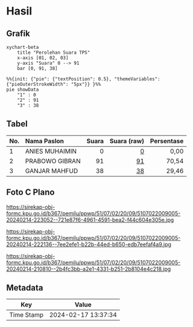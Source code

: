 # Hasil

## Grafik

```mermaid
xychart-beta
    title "Perolehan Suara TPS"
    x-axis [01, 02, 03]
    y-axis "Suara" 0 --> 91
    bar [0, 91, 38]
```

```mermaid
%%{init: {"pie": {"textPosition": 0.5}, "themeVariables": {"pieOuterStrokeWidth": "5px"}} }%%
pie showData
    "1" : 0
    "2" : 91
    "3" : 38
```

## Tabel

| No. | Nama Paslon    | Suara | Suara (raw) | Persentase |
|:--- |:-------------- | -----:| -----------:| ----------:|
| 1   | ANIES MUHAIMIN | 0     | [0][p-1]    | 0,00       |
| 2   | PRABOWO GIBRAN | 91    | [91][p-2]   | 70,54      |
| 3   | GANJAR MAHFUD  | 38    | [38][p-3]   | 29,46      |


[p-1]: https://github.com/gigit-pemilu/pemilu-2024-51-bali/blob/main/pilpres/hitung-suara/sub/51-bali/sub/07-karangasem/sub/02-sidemen/sub/2009-lokasari/sub/005-tps/sub/paslon-1.txt
[p-2]: https://github.com/gigit-pemilu/pemilu-2024-51-bali/blob/main/pilpres/hitung-suara/sub/51-bali/sub/07-karangasem/sub/02-sidemen/sub/2009-lokasari/sub/005-tps/sub/paslon-2.txt
[p-3]: https://github.com/gigit-pemilu/pemilu-2024-51-bali/blob/main/pilpres/hitung-suara/sub/51-bali/sub/07-karangasem/sub/02-sidemen/sub/2009-lokasari/sub/005-tps/sub/paslon-3.txt

## Foto C Plano

https://sirekap-obj-formc.kpu.go.id/b367/pemilu/ppwp/51/07/02/20/09/5107022009005-20240214-223052--721e87f6-4961-4591-bea2-f44c604e305e.jpg

https://sirekap-obj-formc.kpu.go.id/b367/pemilu/ppwp/51/07/02/20/09/5107022009005-20240214-222136--7ee2efe1-b22b-44ed-b650-edb7eefaf4a9.jpg

https://sirekap-obj-formc.kpu.go.id/b367/pemilu/ppwp/51/07/02/20/09/5107022009005-20240214-210810--2b4fc3bb-a2e1-4331-b251-2b8104e4c218.jpg


## Metadata

| Key        | Value               |
| ---------- | ------------------- |
| Time Stamp | 2024-02-17 13:37:34 |



